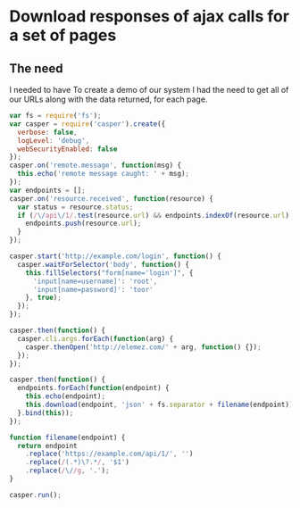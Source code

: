 # Download responses of ajax calls for a set of pages

## The need

I needed to have 
To create a demo of our system I had the need to get all of our URLs along with the data returned, for each page.



```javascript
var fs = require('fs');
var casper = require('casper').create({
  verbose: false,
  logLevel: 'debug',
  webSecurityEnabled: false
});
casper.on('remote.message', function(msg) {
  this.echo('remote message caught: ' + msg);
});
var endpoints = [];
casper.on('resource.received', function(resource) {
  var status = resource.status;
  if (/\/api\/1/.test(resource.url) && endpoints.indexOf(resource.url) == -1) {
    endpoints.push(resource.url);
  }
});

casper.start('http://example.com/login', function() {
  casper.waitForSelector('body', function() {
    this.fillSelectors("form[name='login']", {
      'input[name=username]': 'root',
      'input[name=password]': 'toor'
    }, true);
  });
});

casper.then(function() {
  casper.cli.args.forEach(function(arg) {
    casper.thenOpen('http://elemez.com/' + arg, function() {});
  });
});

casper.then(function() {
  endpoints.forEach(function(endpoint) {
    this.echo(endpoint);
    this.download(endpoint, 'json' + fs.separator + filename(endpoint));
  }.bind(this));
});

function filename(endpoint) {
  return endpoint
    .replace('https://example.com/api/1/', '')
    .replace(/(.*)\?.*/, '$1')
    .replace(/\//g, '.');
}

casper.run();
```
